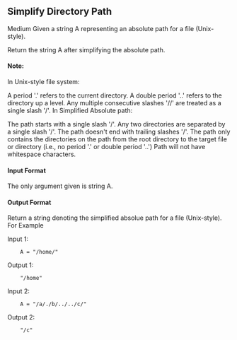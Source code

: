 ## Simplify Directory Path

Medium
Given a string A representing an absolute path for a file (Unix-style).

Return the string A after simplifying the absolute path.

#### Note:

In Unix-style file system:

A period '.' refers to the current directory.
A double period '..' refers to the directory up a level.
Any multiple consecutive slashes '//' are treated as a single slash '/'.
In Simplified Absolute path:

The path starts with a single slash '/'.
Any two directories are separated by a single slash '/'.
The path doesn't end with trailing slashes '/'.
The path only contains the directories on the path from the root directory to the target file or directory (i.e., no period '.' or double period '..')
Path will not have whitespace characters.



#### Input Format

The only argument given is string A.

#### Output Format

Return a string denoting the simplified absolue path for a file (Unix-style).
For Example

Input 1:
```
    A = "/home/"
```
Output 1:
```
    "/home"
```

Input 2:
```
    A = "/a/./b/../../c/"
```
Output 2:
```
    "/c"
```
